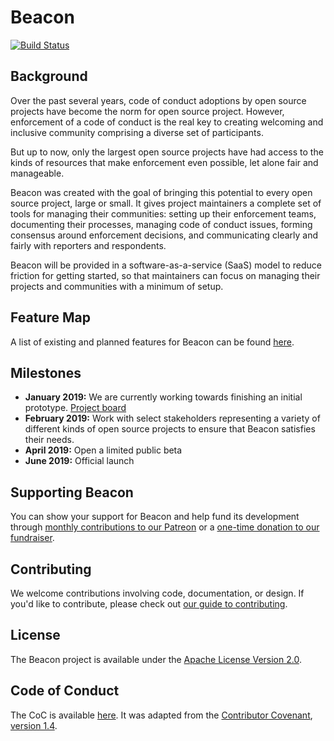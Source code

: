 # Beacon

[![Build Status](https://travis-ci.com/ContributorCovenant/beacon.svg?branch=release)](https://travis-ci.com/ContributorCovenant/beacon)

## Background

Over the past several years, code of conduct adoptions by open source projects have become the norm for open source project. However, enforcement of a code of conduct is the real key to creating welcoming and inclusive community comprising a diverse set of participants.

But up to now, only the largest open source projects have had access to the kinds of resources that make enforcement even possible, let alone fair and manageable.

Beacon was created with the goal of bringing this potential to every open source project, large or small. It gives project maintainers a complete set of tools for managing their communities: setting up their enforcement teams, documenting their processes, managing code of conduct issues, forming consensus around enforcement decisions, and communicating clearly and fairly with reporters and respondents.

Beacon will be provided in a software-as-a-service (SaaS) model to reduce friction for getting started, so that maintainers can focus on managing their projects and communities with a minimum of setup.

## Feature Map
A list of existing and planned features for Beacon can be found [here](feature_map.md).

## Milestones

* **January 2019:** We are currently working towards finishing an initial prototype. [Project board](https://github.com/ContributorCovenant/beacon/projects/1)
* **February 2019:** Work with select stakeholders representing a variety of different kinds of open source projects to ensure that Beacon satisfies their needs.
* **April 2019:** Open a limited public beta
* **June 2019:** Official launch

## Supporting Beacon
You can show your support for Beacon and help fund its development through [monthly contributions to our Patreon](https://www.patreon.com/cocbeacon) or a [one-time donation to our fundraiser](https://www.gofundme.com/coc-beacon).

## Contributing
We welcome contributions involving code, documentation, or design. If you'd like to contribute, please check out [our guide to contributing](CONTRIBUTING.md).

## License

The Beacon project is available under the [Apache License Version 2.0](LICENSE).

## Code of Conduct

The CoC is available [here](CODE_OF_CONDUCT.md). It was adapted from the [Contributor Covenant](https://www.contributor-covenant.org), [version 1.4](https://www.contributor-covenant.org/version/1/4/code-of-conduct.html).
